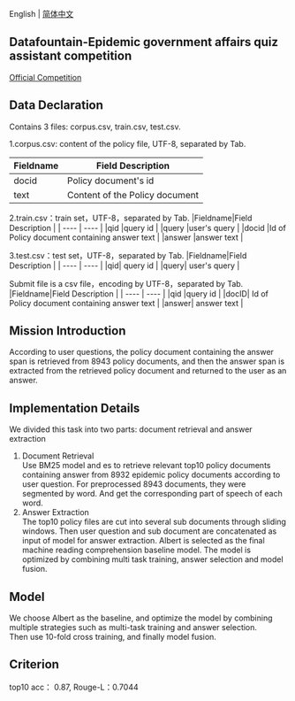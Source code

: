 English | [简体中文](README_zh.md)

## Datafountain-Epidemic government affairs quiz assistant competition
[Official Competition](https://www.datafountain.cn/competitions/424)  
## Data Declaration
Contains 3 files: corpus.csv, train.csv, test.csv.

1.corpus.csv: content of the policy file, UTF-8, separated by Tab.  

|Fieldname|Field Description  |
|  ----  | ----  |
|docid	|Policy document's id |
|text	|Content of the Policy document  |

2.train.csv：train set，UTF-8，separated by Tab. 
|Fieldname|Field Description  |
|  ----  | ----  |
|qid	|query id |
|query	|user's query |
|docid	|Id of Policy document containing answer text | 
|answer	|answer text |

3.test.csv：test set，UTF-8，separated by Tab. 
|Fieldname|Field Description  |
|  ----  | ----  |
|qid|	query id |
|query|	user's query | 

Submit file is a csv file，encoding by UTF-8，separated by Tab.  
|Fieldname|Field Description  |
|  ----  | ----  |
|qid	|query id  |
|docID|	Id of Policy document containing answer text | 
|answer|	answer text  | 

## Mission Introduction
According to user questions, the policy document containing the answer span is retrieved from 8943 policy documents, and then the answer span is extracted from the retrieved policy document and returned to the user as an answer.

## Implementation Details
We divided this task into two parts: document retrieval and answer extraction

1. Document Retrieval  
  Use BM25 model and es to retrieve relevant top10 policy documents containing answer from 8932 epidemic policy documents according to user question. 
  For preprocessed 8943 documents, they were segmented by word. And get the corresponding part of speech of each word.
2. Answer Extraction  
The top10 policy files are cut into several sub documents through sliding windows. Then user question and sub document are concatenated as input of model for answer extraction.  Albert is selected as the final machine reading comprehension baseline model. The model is optimized by combining multi task training, answer selection and model fusion.

## Model
We choose Albert as the baseline, and optimize the model by combining multiple strategies such as multi-task training and answer selection.  
Then use 10-fold cross training, and finally model fusion.

## Criterion  
   top10 acc： 0.87, Rouge-L：0.7044
  
